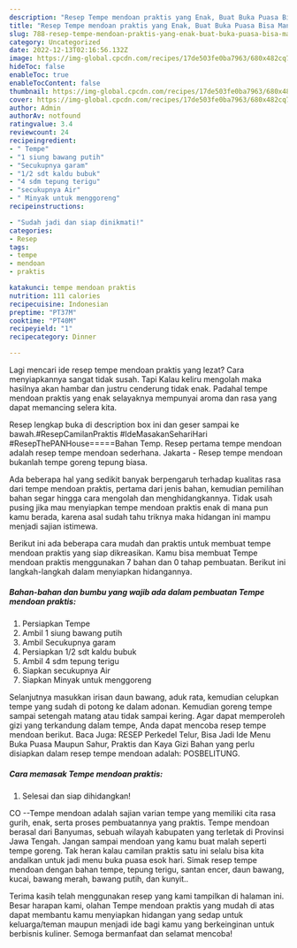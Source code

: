 ```yaml
---
description: "Resep Tempe mendoan praktis yang Enak, Buat Buka Puasa Bisa Manjain Lidah"
title: "Resep Tempe mendoan praktis yang Enak, Buat Buka Puasa Bisa Manjain Lidah"
slug: 788-resep-tempe-mendoan-praktis-yang-enak-buat-buka-puasa-bisa-manjain-lidah
category: Uncategorized
date: 2022-12-13T02:16:56.132Z
image: https://img-global.cpcdn.com/recipes/17de503fe0ba7963/680x482cq70/tempe-mendoan-praktis-foto-resep-utama.jpg
hideToc: false
enableToc: true
enableTocContent: false
thumbnail: https://img-global.cpcdn.com/recipes/17de503fe0ba7963/680x482cq70/tempe-mendoan-praktis-foto-resep-utama.jpg
cover: https://img-global.cpcdn.com/recipes/17de503fe0ba7963/680x482cq70/tempe-mendoan-praktis-foto-resep-utama.jpg
author: Admin
authorAv: notfound
ratingvalue: 3.4
reviewcount: 24
recipeingredient:
- " Tempe"
- "1 siung bawang putih"
- "Secukupnya garam"
- "1/2 sdt kaldu bubuk"
- "4 sdm tepung terigu"
- "secukupnya Air"
- " Minyak untuk menggoreng"
recipeinstructions:

- "Sudah jadi dan siap dinikmati!"
categories:
- Resep
tags:
- tempe
- mendoan
- praktis

katakunci: tempe mendoan praktis 
nutrition: 111 calories
recipecuisine: Indonesian
preptime: "PT37M"
cooktime: "PT40M"
recipeyield: "1"
recipecategory: Dinner

---
```



Lagi mencari ide resep tempe mendoan praktis yang lezat? Cara menyiapkannya sangat tidak susah. Tapi Kalau keliru mengolah maka hasilnya akan hambar dan justru cenderung tidak enak. Padahal tempe mendoan praktis yang enak selayaknya mempunyai aroma dan rasa yang dapat memancing selera kita.


Resep lengkap buka di description box ini dan geser sampai ke bawah.#ResepCamilanPraktis #IdeMasakanSehariHari #ResepThePANHouse=====Bahan Temp. Resep pertama tempe mendoan adalah resep tempe mendoan sederhana. Jakarta - Resep tempe mendoan bukanlah tempe goreng tepung biasa.

Ada beberapa hal yang sedikit banyak berpengaruh terhadap kualitas rasa dari tempe mendoan praktis, pertama dari jenis bahan, kemudian pemilihan bahan segar hingga cara mengolah dan menghidangkannya. Tidak usah pusing jika mau menyiapkan tempe mendoan praktis enak di mana pun kamu berada, karena asal sudah tahu triknya maka hidangan ini mampu menjadi sajian istimewa.


Berikut ini ada beberapa cara mudah dan praktis untuk membuat tempe mendoan praktis yang siap dikreasikan. Kamu bisa membuat Tempe mendoan praktis menggunakan 7 bahan dan 0 tahap pembuatan. Berikut ini langkah-langkah dalam menyiapkan hidangannya.

<!--inarticleads1-->

##### Bahan-bahan dan bumbu yang wajib ada dalam pembuatan Tempe mendoan praktis:

1. Persiapkan  Tempe
1. Ambil 1 siung bawang putih
1. Ambil Secukupnya garam
1. Persiapkan 1/2 sdt kaldu bubuk
1. Ambil 4 sdm tepung terigu
1. Siapkan secukupnya Air
1. Siapkan  Minyak untuk menggoreng


Selanjutnya masukkan irisan daun bawang, aduk rata, kemudian celupkan tempe yang sudah di potong ke dalam adonan. Kemudian goreng tempe sampai setengah matang atau tidak sampai kering. Agar dapat memperoleh gizi yang terkandung dalam tempe, Anda dapat mencoba resep tempe mendoan berikut. Baca Juga: RESEP Perkedel Telur, Bisa Jadi Ide Menu Buka Puasa Maupun Sahur, Praktis dan Kaya Gizi Bahan yang perlu disiapkan dalam resep tempe mendoan adalah: POSBELITUNG. 

<!--inarticleads2-->

##### Cara memasak Tempe mendoan praktis:


1. Selesai dan siap dihidangkan!

CO --Tempe mendoan adalah sajian varian tempe yang memiliki cita rasa gurih, enak, serta proses pembuatannya yang praktis. Tempe mendoan berasal dari Banyumas, sebuah wilayah kabupaten yang terletak di Provinsi Jawa Tengah. Jangan sampai mendoan yang kamu buat malah seperti tempe goreng. Tak heran kalau camilan praktis satu ini selalu bisa kita andalkan untuk jadi menu buka puasa esok hari. Simak resep tempe mendoan dengan bahan tempe, tepung terigu, santan encer, daun bawang, kucai, bawang merah, bawang putih, dan kunyit.. 

Terima kasih telah menggunakan resep yang kami tampilkan di halaman ini. Besar harapan kami, olahan Tempe mendoan praktis yang mudah di atas dapat membantu kamu menyiapkan hidangan yang sedap untuk keluarga/teman maupun menjadi ide bagi kamu yang berkeinginan untuk berbisnis kuliner. Semoga bermanfaat dan selamat mencoba!
